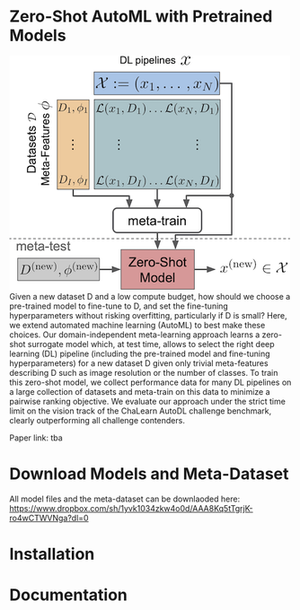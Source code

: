 # Zero-Shot AutoML with Pretrained Models
![Overview](https://raw.githubusercontent.com/automl/zero-shot-automl-with-pretrained-models/master/overview.png)
Given a new dataset D and a low compute budget, how should we choose a pre-trained model to fine-tune to D, and set the fine-tuning hyperparameters without risking overfitting, particularly if D is small? Here, we extend automated machine learning (AutoML) to best make these choices. Our domain-independent meta-learning approach learns a zero-shot surrogate model which, at test time, allows to select the right deep learning (DL) pipeline (including the pre-trained model and fine-tuning hyperparameters) for a new dataset D given only trivial meta-features describing D such as image resolution or the number of classes. To train this zero-shot model, we collect performance data for many DL pipelines on a large collection of datasets and meta-train on this data to minimize a pairwise ranking objective. We evaluate our approach under the strict time limit on the vision track of the ChaLearn AutoDL challenge benchmark, clearly outperforming all challenge contenders.

Paper link: tba

# Download Models and Meta-Dataset
All model files and the meta-dataset can be downlaoded here: https://www.dropbox.com/sh/1yvk1034zkw4o0d/AAA8Kq5tTgrjK-ro4wCTWVNga?dl=0

# Installation


# Documentation
